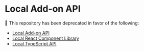 # Local Add-on API

📢 This repository has been deprecated in favor of the following:

* [Local Add-on API](https://build.localwp.com/)
* [Local React Component Library](https://github.com/getflywheel/local-components)
* [Local TypeScript API](https://getflywheel.github.io/local-addon-api/)
